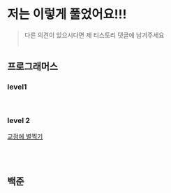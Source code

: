 # 저는 이렇게 풀었어요!!!
> 다른 의견이 있으시다면 제 티스토리 댓글에 남겨주세요<br><br>

## 프로그래머스
### level1

<br>

### level 2
<a href="https://codebene.tistory.com/159">교점에 별찍기</a>






<br><br>
## 백준

